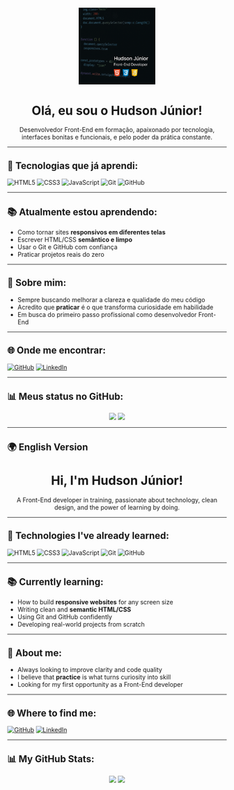 <p align="center">
  <img src="Banner.png" alt="Banner de Hudson Júnior" width=35%>
</p>

<h1 align="center">Olá, eu sou o Hudson Júnior!</h1>

<p align="center">
  Desenvolvedor Front-End em formação, apaixonado por tecnologia, interfaces bonitas e funcionais, e pelo poder da prática constante.
</p>

---

## 🚀 Tecnologias que já aprendi:

![HTML5](https://img.shields.io/badge/HTML5-E34F26?style=for-the-badge&logo=html5&logoColor=white)
![CSS3](https://img.shields.io/badge/CSS3-1572B6?style=for-the-badge&logo=css3&logoColor=white)
![JavaScript](https://img.shields.io/badge/JavaScript-F7DF1E?style=for-the-badge&logo=javascript&logoColor=black)
![Git](https://img.shields.io/badge/Git-F05032?style=for-the-badge&logo=git&logoColor=white)
![GitHub](https://img.shields.io/badge/GitHub-181717?style=for-the-badge&logo=github&logoColor=white)

---

## 📚 Atualmente estou aprendendo:

- Como tornar sites **responsivos em diferentes telas**
- Escrever HTML/CSS **semântico e limpo**
- Usar o Git e GitHub com confiança
- Praticar projetos reais do zero

---

## 🧠 Sobre mim:

- Sempre buscando melhorar a clareza e qualidade do meu código
- Acredito que **praticar** é o que transforma curiosidade em habilidade
- Em busca do primeiro passo profissional como desenvolvedor Front-End

---

## 🌐 Onde me encontrar:

[![GitHub](https://img.shields.io/badge/GitHub-100000?style=flat&logo=github&logoColor=white)](https://github.com/hudson-junior)
[![LinkedIn](https://img.shields.io/badge/LinkedIn-0A66C2?style=flat&logo=linkedin&logoColor=white)](https://www.linkedin.com/in/ohudsonjunior)

---

## 📊 Meus status no GitHub:

<p align="center">
  <img height="160em" src="https://github-readme-stats.vercel.app/api?username=hudson-junior&show_icons=true&theme=nightowl&count_private=true&hide_rank=true"/>
  <img height="160em" src="https://github-readme-stats.vercel.app/api/top-langs/?username=hudson-junior&layout=compact&langs_count=7&theme=dracula"/>
</p>

---
## 🌍 English Version

<h1 align="center">Hi, I'm Hudson Júnior!</h1>

<p align="center">
  A Front-End developer in training, passionate about technology, clean design, and the power of learning by doing.
</p>

---

## 🚀 Technologies I've already learned:

![HTML5](https://img.shields.io/badge/HTML5-E34F26?style=for-the-badge&logo=html5&logoColor=white)
![CSS3](https://img.shields.io/badge/CSS3-1572B6?style=for-the-badge&logo=css3&logoColor=white)
![JavaScript](https://img.shields.io/badge/JavaScript-F7DF1E?style=for-the-badge&logo=javascript&logoColor=black)
![Git](https://img.shields.io/badge/Git-F05032?style=for-the-badge&logo=git&logoColor=white)
![GitHub](https://img.shields.io/badge/GitHub-181717?style=for-the-badge&logo=github&logoColor=white)

---

## 📚 Currently learning:

- How to build **responsive websites** for any screen size
- Writing clean and **semantic HTML/CSS**
- Using Git and GitHub confidently
- Developing real-world projects from scratch

---

## 🧠 About me:

- Always looking to improve clarity and code quality
- I believe that **practice** is what turns curiosity into skill
- Looking for my first opportunity as a Front-End developer

---

## 🌐 Where to find me:

[![GitHub](https://img.shields.io/badge/GitHub-100000?style=flat&logo=github&logoColor=white)](https://github.com/hudson-junior)
[![LinkedIn](https://img.shields.io/badge/LinkedIn-0A66C2?style=flat&logo=linkedin&logoColor=white)](https://www.linkedin.com/in/ohudsonjunior)

---

## 📊 My GitHub Stats:

<p align="center">
  <img height="160em" src="https://github-readme-stats.vercel.app/api?username=hudson-junior&show_icons=true&theme=nightowl&count_private=true&hide_rank=true"/>
  <img height="160em" src="https://github-readme-stats.vercel.app/api/top-langs/?username=hudson-junior&layout=compact&langs_count=7&theme=dracula"/>
</p>
